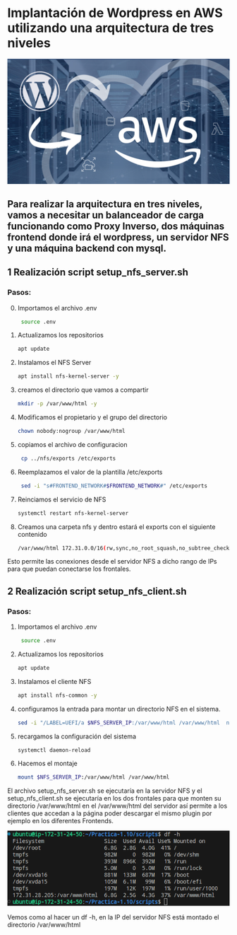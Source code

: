 # Implantación de Wordpress en AWS utilizando una arquitectura de tres niveles

![Wordpress](capturas/captura1.png)

## Para realizar la arquitectura en tres niveles, vamos a necesitar un balanceador de carga funcionando como Proxy Inverso, dos máquinas frontend donde irá el wordpress, un servidor NFS y una máquina backend con mysql.


## 1 Realización script setup_nfs_server.sh

### Pasos:
0. Importamos el archivo .env

    ```bash
     source .env
     ```

1. Actualizamos los repositorios

    ```bash
    apt update
    ```

2. Instalamos el NFS Server

    ```bash
    apt install nfs-kernel-server -y
    ```

3. creamos el directorio que vamos a compartir

    ```bash
    mkdir -p /var/www/html -y
    ```
4. Modificamos el propietario y el grupo del directorio
    ```bash
    chown nobody:nogroup /var/www/html
    ```
5. copiamos el archivo de configuracion

   ```bash
    cp ../nfs/exports /etc/exports
    ```
6. Reemplazamos el valor de la plantilla /etc/exports

   ```bash
    sed -i "s#FRONTEND_NETWORK#$FRONTEND_NETWORK#" /etc/exports
    ```
7.  Reinciamos el servicio de NFS

    ```bash
    systemctl restart nfs-kernel-server
    ```
8. Creamos una carpeta nfs y dentro estará el exports con el siguiente   contenido

    ```bash
    /var/www/html 172.31.0.0/16(rw,sync,no_root_squash,no_subtree_check)
    ```
Esto permite las conexiones desde el servidor NFS a dicho rango de IPs para que puedan conectarse los frontales.


## 2 Realización script setup_nfs_client.sh
### Pasos:

1. Importamos el archivo .env
 
   ```bash
    source .env
   ```
2. Actualizamos los repositorios

    ```bash
    apt update
    ```
3. Instalamos el cliente NFS

    ```bash
    apt install nfs-common -y
    ```
4. configuramos la entrada para montar un directorio NFS en el sistema.

    ```bash
    sed -i "/LABEL=UEFI/a $NFS_SERVER_IP:/var/www/html /var/www/html  nfs auto,nofail,noatime,nolock,intr,tcp,actimeo=1800 0 0" /etc/fstab
    ```
5. recargamos la configuración del sistema

    ```bash
    systemctl daemon-reload
    ```
6. Hacemos el montaje

    ```bash
    mount $NFS_SERVER_IP:/var/www/html /var/www/html
    ```
El archivo setup_nfs_server.sh se ejecutaría en la servidor NFS y el setup_nfs_client.sh se ejecutaría en los dos frontales para que monten su directorio /var/www/html en el /var/www/html del servidor así permite a los clientes que accedan a la página poder descargar el mismo plugin por ejemplo en los diferentes Frontends.

![comprobacion](capturas/captura2.png)

Vemos como al hacer un df -h, en la IP del servidor NFS está montado el directorio /var/www/html
